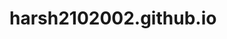 # harsh2102002.github.io
<html>
  <body>
    <center><a href "html5up-read-only" My Website</a></center>
  </body>
  </html>
